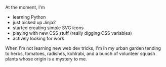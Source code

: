 At the moment, I'm
* learning Python
* just picked up Jinja2
* started creating simple SVG icons
* playing with new CSS stuff (really digging CSS variables)
* actively looking for work

When I'm not learning new web dev tricks, I'm in my urban
garden tending to herbs, tomatoes, radishes, kohlrabi, and
a bunch of volunteer squash plants whose origin is a mystery
to me.
